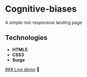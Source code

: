 # Cognitive-biases
A simple non responsive landing page

## Technologies
- **HTML5**
- **CSS3**
- **Surge**

[### Live demo](http://lyrical-able.surge.sh/) :eyes:
